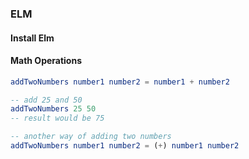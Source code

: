 ### ELM

#### Install Elm

#### Math Operations
```elm
addTwoNumbers number1 number2 = number1 + number2

-- add 25 and 50
addTwoNumbers 25 50
-- result would be 75

-- another way of adding two numbers
addTwoNumbers number1 number2 = (+) number1 number2
```
